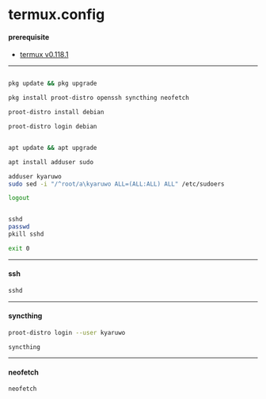 # termux.config

#### prerequisite

- [termux v0.118.1](https://github.com/termux/termux-app/releases/download/v0.118.1/termux-app_v0.118.1+github-debug_universal.apk)

---

```bash

pkg update && pkg upgrade

pkg install proot-distro openssh syncthing neofetch

proot-distro install debian

```

```bash
proot-distro login debian
```

```bash

apt update && apt upgrade

apt install adduser sudo

adduser kyaruwo
sudo sed -i "/^root/a\kyaruwo ALL=(ALL:ALL) ALL" /etc/sudoers

logout

```

```bash

sshd
passwd
pkill sshd

exit 0

```

---

#### ssh

```bash
sshd
```

---

#### syncthing

```bash
proot-distro login --user kyaruwo
```

```
syncthing
```

---

#### neofetch

```bash
neofetch
```
